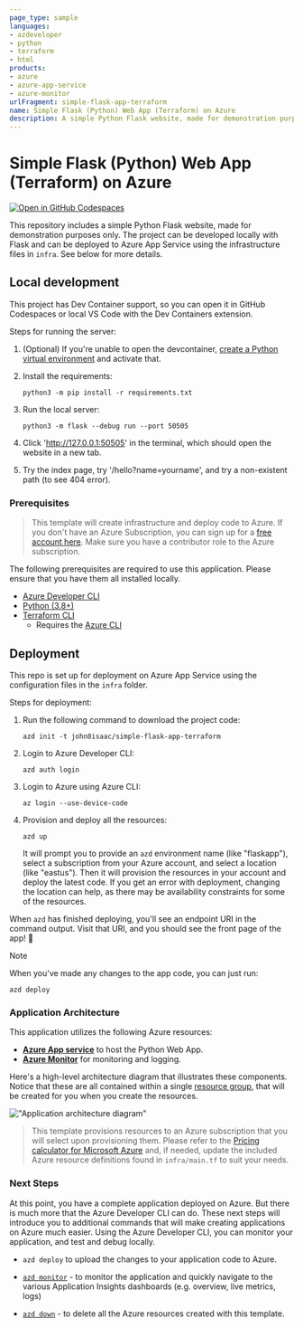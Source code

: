 ```yaml
---
page_type: sample
languages:
- azdeveloper
- python
- terraform
- html
products:
- azure
- azure-app-service
- azure-monitor
urlFragment: simple-flask-app-terraform
name: Simple Flask (Python) Web App (Terraform) on Azure
description: A simple Python Flask website, made for demonstration purposes only, and deployed to Azure App service. Uses Azure Developer CLI (azd) to build, deploy, and monitor.
---
```

<!-- YAML front-matter schema: https://review.learn.microsoft.com/en-us/help/contribute/samples/process/onboarding?branch=main#supported-metadata-fields-for-readmemd -->

# Simple Flask (Python) Web App (Terraform) on Azure

[![Open in GitHub Codespaces](https://github.com/codespaces/badge.svg)](https://codespaces.new/john0isaac/simple-flask-app-terraform?devcontainer_path=.devcontainer/devcontainer.json)

This repository includes a simple Python Flask website, made for demonstration purposes only.
The project can be developed locally with Flask and can be deployed to Azure App Service using the infrastructure files in `infra`. See below for more details.

## Local development

This project has Dev Container support, so you can open it in GitHub Codespaces or local VS Code with the Dev Containers extension.

Steps for running the server: 

1. (Optional) If you're unable to open the devcontainer, [create a Python virtual environment](https://docs.python.org/3/tutorial/venv.html#creating-virtual-environments) and activate that.

1. Install the requirements:

    ```shell
    python3 -m pip install -r requirements.txt
    ```

1. Run the local server:

    ```shell
    python3 -m flask --debug run --port 50505
    ```

1. Click 'http://127.0.0.1:50505' in the terminal, which should open the website in a new tab.

1. Try the index page, try '/hello?name=yourname', and try a non-existent path (to see 404 error).

### Prerequisites

> This template will create infrastructure and deploy code to Azure. If you don't have an Azure Subscription, you can sign up for a [free account here](https://azure.microsoft.com/free/). Make sure you have a contributor role to the Azure subscription.

The following prerequisites are required to use this application. Please ensure that you have them all installed locally.

- [Azure Developer CLI](https://aka.ms/azd-install)
- [Python (3.8+)](https://www.python.org/downloads/)
- [Terraform CLI](https://aka.ms/azure-dev/terraform-install)
    - Requires the [Azure CLI](https://learn.microsoft.com/cli/azure/install-azure-cli)

## Deployment

This repo is set up for deployment on Azure App Service using the configuration files in the `infra` folder.

Steps for deployment:

1. Run the following command to download the project code:

    ```shell
    azd init -t john0isaac/simple-flask-app-terraform
    ```

1. Login to Azure Developer CLI:

    ```shell
    azd auth login
    ```

1. Login to Azure using Azure CLI:

    ```shell
    az login --use-device-code
    ```

1. Provision and deploy all the resources:

    ```shell
    azd up
    ```

    It will prompt you to provide an `azd` environment name (like "flaskapp"), select a subscription from your Azure account, and select a location (like "eastus"). Then it will provision the resources in your account and deploy the latest code. If you get an error with deployment, changing the location can help, as there may be availability constraints for some of the resources.

When `azd` has finished deploying, you'll see an endpoint URI in the command output. Visit that URI, and you should see the front page of the app! 🎉

> [!NOTE]
> When you've made any changes to the app code, you can just run:
>
>    ```shell
>    azd deploy
>    ```

### Application Architecture

This application utilizes the following Azure resources:

- [**Azure App service**](https://docs.microsoft.com/azure/app-service/) to host the Python Web App.
- [**Azure Monitor**](https://docs.microsoft.com/azure/azure-monitor/) for monitoring and logging.

Here's a high-level architecture diagram that illustrates these components. Notice that these are all contained within a single [resource group](https://docs.microsoft.com/azure/azure-resource-manager/management/manage-resource-groups-portal), that will be created for you when you create the resources.

!["Application architecture diagram"](https://github.com/john0isaac/simple-flask-app-terraform/assets/64026625/daa0c38f-c82c-4e86-8974-9ccf8fadc638)

> This template provisions resources to an Azure subscription that you will select upon provisioning them. Please refer to the [Pricing calculator for Microsoft Azure](https://azure.microsoft.com/pricing/calculator/) and, if needed, update the included Azure resource definitions found in `infra/main.tf` to suit your needs.

### Next Steps

At this point, you have a complete application deployed on Azure. But there is much more that the Azure Developer CLI can do. These next steps will introduce you to additional commands that will make creating applications on Azure much easier. Using the Azure Developer CLI, you can monitor your application, and test and debug locally.

- `azd deploy` to upload the changes to your application code to Azure.

- [`azd monitor`](https://learn.microsoft.com/azure/developer/azure-developer-cli/monitor-your-app) - to monitor the application and quickly navigate to the various Application Insights dashboards (e.g. overview, live metrics, logs)

- [`azd down`](https://learn.microsoft.com/azure/developer/azure-developer-cli/reference#azd-down) - to delete all the Azure resources created with this template.
